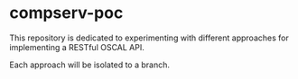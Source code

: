 # compserv-poc

This repository is dedicated to experimenting with different approaches for
implementing a RESTful OSCAL API.

Each approach will be isolated to a branch.
